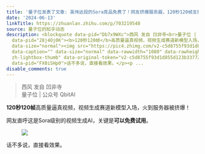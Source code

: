 ```yaml
---
title: '量子位发表了文章: 英伟达投的Sora竞品免费了！网友挤爆服务器，120秒120帧支持垫图'
date: '2024-06-13'
linkTitle: https://zhuanlan.zhihu.com/p/703219540
source: 量子位的知乎动态
description: <blockquote data-pid="Db7x9WXc">西风 发自 凹非寺<br>量子位 | 公众号 QbitAI</blockquote><p
  data-pid="28j4Oj0K"><b>120秒120帧</b>高质量逼真视频，视频生成赛道新模型入场，火到服务器被挤爆！</p><p data-pid="I7IymAKk">网友直呼这是Sora级别的视频生成AI，关键是<b>可以免费试用</b>。</p><figure
  data-size="normal"><img src="https://pic4.zhimg.com/v2-c5d8755f93d1d855d123b33772d6441f.jpg"
  data-caption="" data-size="normal" data-rawwidth="1080" data-rawheight="860" class="origin_image
  zh-lightbox-thumb" data-original-token="v2-c5d8755f93d1d855d123b33772d6441f" referrerpolicy="no-referrer"></figure><p
  data-pid="FX0iSHp0">话不多说，直接看效果。</p><p ...
disable_comments: true
---
```

<blockquote data-pid="Db7x9WXc">西风 发自 凹非寺<br>量子位 | 公众号 QbitAI</blockquote><p data-pid="28j4Oj0K"><b>120秒120帧</b>高质量逼真视频，视频生成赛道新模型入场，火到服务器被挤爆！</p><p data-pid="I7IymAKk">网友直呼这是Sora级别的视频生成AI，关键是<b>可以免费试用</b>。</p><figure data-size="normal"><img src="https://pic4.zhimg.com/v2-c5d8755f93d1d855d123b33772d6441f.jpg" data-caption="" data-size="normal" data-rawwidth="1080" data-rawheight="860" class="origin_image zh-lightbox-thumb" data-original-token="v2-c5d8755f93d1d855d123b33772d6441f" referrerpolicy="no-referrer"></figure><p data-pid="FX0iSHp0">话不多说，直接看效果。</p><p ...